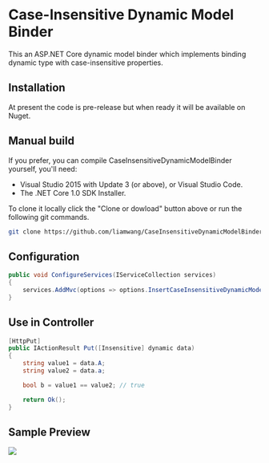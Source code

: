 # Case-Insensitive Dynamic Model Binder

This an ASP.NET Core dynamic model binder which implements binding dynamic type with case-insensitive properties.

## Installation

At present the code is pre-release but when ready it will be available on Nuget.

## Manual build

If you prefer, you can compile CaseInsensitiveDynamicModelBinder yourself, you'll need:

* Visual Studio 2015 with Update 3 (or above), or Visual Studio Code.
* The .NET Core 1.0 SDK Installer.

To clone it locally click the "Clone or dowload" button above or run the following git commands.

```bash
git clone https://github.com/liamwang/CaseInsensitiveDynamicModelBinder.git
```

## Configuration

```csharp
public void ConfigureServices(IServiceCollection services)
{
    services.AddMvc(options => options.InsertCaseInsensitiveDynamicModelBinder());
}
```

## Use in Controller

```csharp
[HttpPut]
public IActionResult Put([Insensitive] dynamic data)
{
    string value1 = data.A;
    string value2 = data.a;

    bool b = value1 == value2; // true

    return Ok();
}
```

## Sample Preview

![](http://i67.tinypic.com/15gcvus.gif)

